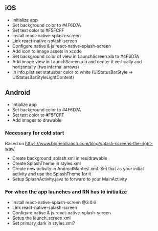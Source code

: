 ## iOS

- Initialize app
- Set background color to #4F6D7A
- Set text color to #F5FCFF
- Install react-native-splash-screen
- Link react-native-splash-screen
- Configure native & js react-native-splash-screen
- Add icon to image assets in xcode
- Set background color of view in LaunchScreen.xib to #4F6D7A
- Add image view in LaunchScreen.xib and center it vertically and horizontally (two internal arrows)
- In info.plist set statusbar color to white (UIStatusBarStyle -> UIStatusBarStyleLightContent)

## Android

- Intialize app
- Set background color to #4F6D7A
- Set text color to #F5FCFF
- Add images to drawable

### Necessary for cold start
Based on https://www.bignerdranch.com/blog/splash-screens-the-right-way/

- Create background_splash.xml in res/drawable
- Create SplashTheme in styles.xml
- Create new activity in AndroidManfest.xml. Set that as your initial activity and use the SplashTheme for it
- Setup SplashActivity.java to forward to your MainActivity

### For when the app launches and RN has to initialize
- Install react-native-splash-screen @3.0.6
- Link react-native-splash-screen
- Configure native & js react-native-splash-screen
- Setup the launch_screen.xml
- Set primary_dark in styles.xml?
